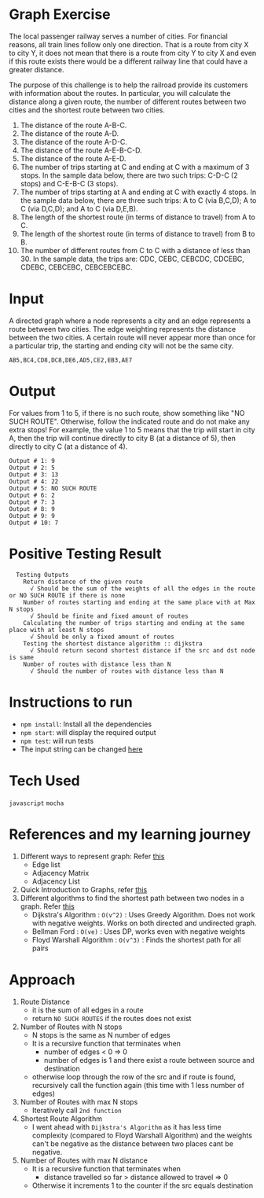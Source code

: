 # Graph Exercise

The local passenger railway serves a number of cities. For financial reasons, all train lines follow only one direction. That is a route from city X to city Y, it does not mean that there is a route from city Y to city X and even if this route exists there would be a different railway line that could have a greater distance.

The purpose of this challenge is to help the railroad provide its customers with information about the routes. In particular, you will calculate the distance along a given route, the number of different routes between two cities and the shortest route between two cities.

1. The distance of the route A-B-C.
2. The distance of the route A-D.
3. The distance of the route A-D-C.
4. The distance of the route A-E-B-C-D.
5. The distance of the route A-E-D.
6. The number of trips starting at C and ending at C with a maximum of 3 stops. In the sample data below, there are two such trips: C-D-C (2 stops) and C-E-B-C (3 stops).
7. The number of trips starting at A and ending at C with exactly 4 stops. In the sample data below, there are three such trips: A to C (via B,C,D); A to C (via D,C,D); and A to C (via D,E,B).
8. The length of the shortest route (in terms of distance to travel) from A to C.
9. The length of the shortest route (in terms of distance to travel) from B to B.
10. The number of different routes from C to C with a distance of less than 30. In the sample data, the trips are: CDC, CEBC, CEBCDC, CDCEBC, CDEBC, CEBCEBC, CEBCEBCEBC.

# Input
A directed graph where a node represents a city and an edge represents a route between two cities. The edge weighting represents the distance between the two cities. A certain route will never appear more than once for a particular trip, the starting and ending city will not be the same city.
```
AB5,BC4,CD8,DC8,DE6,AD5,CE2,EB3,AE7
```

# Output
For values from 1 to 5, if there is no such route, show something like "NO SUCH ROUTE". Otherwise, follow the indicated route and do not make any extra stops! For example, the value 1 to 5 means that the trip will start in city A, then the trip will continue directly to city B (at a distance of 5), then directly to city C (at a distance of 4).
```
Output # 1: 9
Output # 2: 5
Output # 3: 13
Output # 4: 22
Output # 5: NO SUCH ROUTE
Output # 6: 2
Output # 7: 3
Output # 8: 9
Output # 9: 9
Output # 10: 7
```

# Positive Testing Result
```
  Testing Outputs
    Return distance of the given route
      √ Should be the sum of the weights of all the edges in the route or NO SUCH ROUTE if there is none
    Number of routes starting and ending at the same place with at Max N stops
      √ Should be finite and fixed amount of routes
    Calculating the number of trips starting and ending at the same place with at least N stops
      √ Should be only a fixed amount of routes
    Testing the shortest distance algorithm :: dijkstra
      √ Should return second shortest distance if the src and dst node is same
    Number of routes with distance less than N
      √ Should the number of routes with distance less than N
```


# Instructions to run
- `npm install`: Install all the dependencies
- `npm start`: will display the required output
- `npm test`: will run tests
- The input string can be changed [here](src/variables/config/index.js)

# Tech Used
`javascript` `mocha`

# References and my learning journey
1. Different ways to represent graph: Refer [this](https://www.khanacademy.org/computing/computer-science/algorithms/graph-representation/a/representing-graphs)
    - Edge list
    - Adjacency Matrix
    - Adjacency List
2. Quick Introduction to Graphs, refer [this](https://www.youtube.com/watch?v=tWVWeAqZ0WU&t=3787s)
3. Different algorithms to find the shortest path between two nodes in a graph. Refer [this](https://www.youtube.com/watch?v=09_LlHjoEiY&t=2s)
    - Dijkstra's Algorithm : `O(v^2)` : Uses Greedy Algorithm. Does not work with negative weights. Works on both directed and undirected graph.
    - Bellman Ford : `O(ve)` : Uses DP, works even with negative weights
    - Floyd Warshall Algorithm : `O(v^3)` : Finds the shortest path for all pairs


# Approach
1. Route Distance
    - it is the sum of all edges in a route
    - return `NO SUCH ROUTES` if the routes does not exist
2. Number of Routes with N stops
    - N stops is the same as N number of edges
    - It is a recursive function that terminates when
        - number of edges < 0 => 0
        - number of edges is 1 and there exist a route between source and destination
    - otherwise loop through the row of the src and if route is found, recursively call the function again (this time with 1 less number of edges)
3. Number of Routes with max N stops
    - Iteratively call `2nd function`
4. Shortest Route Algorithm
    - I went ahead with `Dijkstra's Algorithm` as it has less time complexity (compared to Floyd Warshall Algorithm) and the weights can't be negative as the distance between two places cant be negative.
5. Number of Routes with max N distance
    - It is a recursive function that terminates when
        - distance travelled so far > distance allowed to travel => 0
    - Otherwise it increments 1 to the counter if the src equals destination